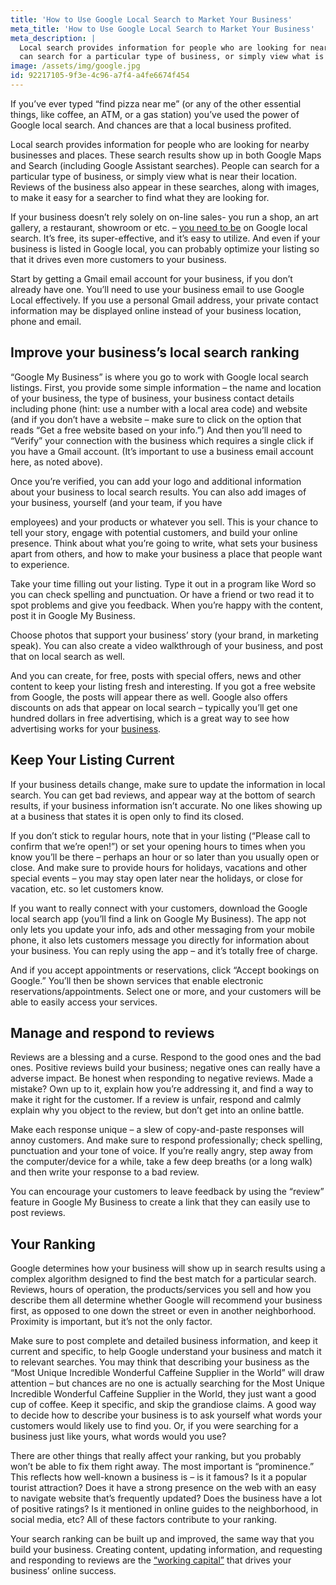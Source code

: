 ```yaml
---
title: 'How to Use Google Local Search to Market Your Business'
meta_title: 'How to Use Google Local Search to Market Your Business'
meta_description: |
  Local search provides information for people who are looking for nearby businesses and places. People
  can search for a particular type of business, or simply view what is near their location.
image: /assets/img/google.jpg
id: 92217105-9f3e-4c96-a7f4-a4fe6674f454
---
```

If you’ve ever typed “find pizza near me” (or any of the other essential things, like coffee, an ATM, or a
gas station) you’ve used the power of Google local search. And chances are that a local business
profited.

Local search provides information for people who are looking for nearby businesses and places. These
search results show up in both Google Maps and Search (including Google Assistant searches). People
can search for a particular type of business, or simply view what is near their location. Reviews of the
business also appear in these searches, along with images, to make it easy for a searcher to find what
they are looking for.

If your business doesn’t rely solely on on-line sales- you run a shop, an art gallery, a restaurant,
showroom or etc. – [you need to be](https://www.oneparkfinancial.com/blog/marketing-mistakes-to-avoid) on Google local search. It’s free, its super-effective, and it’s easy to
utilize. And even if your business is listed in Google local, you can probably optimize your listing so that
it drives even more customers to your business.

Start by getting a Gmail email account for your business, if you don’t already have one. You’ll need to
use your business email to use Google Local effectively. If you use a personal Gmail address, your private
contact information may be displayed online instead of your business location, phone and email.

## Improve your business’s local search ranking

“Google My Business” is where you go to work with Google local search listings. First, you provide some
simple information – the name and location of your business, the type of business, your business
contact details including phone (hint: use a number with a local area code) and website (and if you don’t
have a website – make sure to click on the option that reads “Get a free website based on your info.”)
And then you’ll need to “Verify” your connection with the business which requires a single click if you
have a Gmail account. (It’s important to use a business email account here, as noted above).

Once you’re verified, you can add your logo and additional information about your business to local
search results. You can also add images of your business, yourself (and your team, if you have

employees) and your products or whatever you sell. This is your chance to tell your story, engage with
potential customers, and build your online presence. Think about what you’re going to write, what sets
your business apart from others, and how to make your business a place that people want to
experience.

Take your time filling out your listing. Type it out in a program like Word so you can check spelling and
punctuation. Or have a friend or two read it to spot problems and give you feedback. When you’re
happy with the content, post it in Google My Business.

Choose photos that support your business’ story (your brand, in marketing speak). You can also create a
video walkthrough of your business, and post that on local search as well.

And you can create, for free, posts with special offers, news and other content to keep your listing fresh
and interesting. If you got a free website from Google, the posts will appear there as well.
Google also offers discounts on ads that appear on local search – typically you’ll get one hundred dollars
in free advertising, which is a great way to see how advertising works for your [business](https://www.oneparkfinancial.com/).

## Keep Your Listing Current

If your business details change, make sure to update the information in local search. You can get bad
reviews, and appear way at the bottom of search results, if your business information isn’t accurate. No
one likes showing up at a business that states it is open only to find its closed.

If you don’t stick to regular hours, note that in your listing (“Please call to confirm that we’re open!”) or
set your opening hours to times when you know you’ll be there – perhaps an hour or so later than you
usually open or close. And make sure to provide hours for holidays, vacations and other special events –
you may stay open later near the holidays, or close for vacation, etc. so let customers know.

If you want to really connect with your customers, download the Google local search app (you’ll find a
link on Google My Business). The app not only lets you update your info, ads and other messaging from
your mobile phone, it also lets customers message you directly for information about your business. You
can reply using the app – and it’s totally free of charge.

And if you accept appointments or reservations, click “Accept bookings on Google.” You’ll then be
shown services that enable electronic reservations/appointments. Select one or more, and your
customers will be able to easily access your services.

## Manage and respond to reviews

Reviews are a blessing and a curse. Respond to the good ones and the bad ones. Positive reviews build
your business; negative ones can really have a adverse impact. Be honest when responding to negative
reviews. Made a mistake? Own up to it, explain how you’re addressing it, and find a way to make it right
for the customer. If a review is unfair, respond and calmly explain why you object to the review, but
don’t get into an online battle.

Make each response unique – a slew of copy-and-paste responses will annoy customers. And make sure
to respond professionally; check spelling, punctuation and your tone of voice. If you’re really angry, step
away from the computer/device for a while, take a few deep breaths (or a long walk) and then write
your response to a bad review.

You can encourage your customers to leave feedback by using the “review” feature in Google My
Business to create a link that they can easily use to post reviews.

## Your Ranking

Google determines how your business will show up in search results using a complex algorithm designed
to find the best match for a particular search. Reviews, hours of operation, the products/services you
sell and how you describe them all determine whether Google will recommend your business first, as
opposed to one down the street or even in another neighborhood. Proximity is important, but it’s not
the only factor.

Make sure to post complete and detailed business information, and keep it current and specific, to help
Google understand your business and match it to relevant searches. You may think that describing your
business as the “Most Unique Incredible Wonderful Caffeine Supplier in the World” will draw attention –
but chances are no one is actually searching for the Most Unique Incredible Wonderful Caffeine Supplier
in the World, they just want a good cup of coffee. Keep it specific, and skip the grandiose claims. A good
way to decide how to describe your business is to ask yourself what words your customers would likely
use to find you. Or, if you were searching for a business just like yours, what words would you use?

There are other things that really affect your ranking, but you probably won’t be able to fix them right
away. The most important is “prominence.” This reflects how well-known a business is – is it famous? Is
it a popular tourist attraction? Does it have a strong presence on the web with an easy to navigate
website that’s frequently updated? Does the business have a lot of positive ratings? Is it mentioned in
online guides to the neighborhood, in social media, etc? All of these factors contribute to your ranking.

Your search ranking can be built up and improved, the same way that you build your business. Creating
content, updating information, and requesting and responding to reviews are the [“working capital”](https://www.oneparkfinancial.com/pre-qualification) that
drives your business’ online success.
